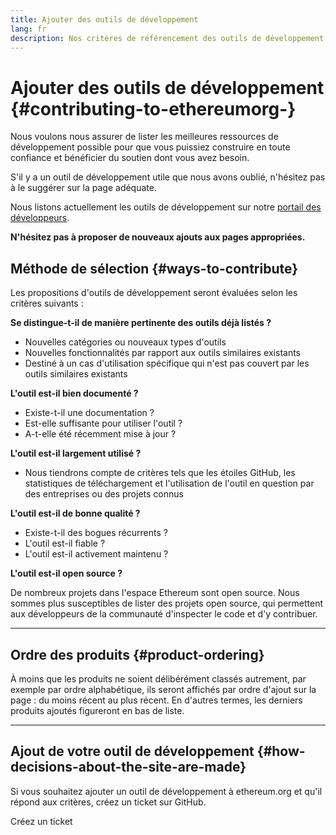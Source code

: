 ```yaml
---
title: Ajouter des outils de développement
lang: fr
description: Nos critères de référencement des outils de développement sur ethereum.org
---
```


# Ajouter des outils de développement \{#contributing-to-ethereumorg-}

Nous voulons nous assurer de lister les meilleures ressources de développement possible pour que vous puissiez construire en toute confiance et bénéficier du soutien dont vous avez besoin.

S'il y a un outil de développement utile que nous avons oublié, n'hésitez pas à le suggérer sur la page adéquate.

Nous listons actuellement les outils de développement sur notre [portail des développeurs](/developers/).

**N'hésitez pas à proposer de nouveaux ajouts aux pages appropriées.**

## Méthode de sélection \{#ways-to-contribute}

Les propositions d'outils de développement seront évaluées selon les critères suivants :

**Se distingue-t-il de manière pertinente des outils déjà listés ?**

- Nouvelles catégories ou nouveaux types d'outils
- Nouvelles fonctionnalités par rapport aux outils similaires existants
- Destiné à un cas d'utilisation spécifique qui n'est pas couvert par les outils similaires existants

**L'outil est-il bien documenté ?**

- Existe-t-il une documentation ?
- Est-elle suffisante pour utiliser l'outil ?
- A-t-elle été récemment mise à jour ?

**L'outil est-il largement utilisé ?**

- Nous tiendrons compte de critères tels que les étoiles GitHub, les statistiques de téléchargement et l'utilisation de l'outil en question par des entreprises ou des projets connus

**L'outil est-il de bonne qualité ?**

- Existe-t-il des bogues récurrents ?
- L'outil est-il fiable ?
- L'outil est-il activement maintenu ?

**L'outil est-il open source ?**

De nombreux projets dans l'espace Ethereum sont open source. Nous sommes plus susceptibles de lister des projets open source, qui permettent aux développeurs de la communauté d'inspecter le code et d'y contribuer.

---

## Ordre des produits \{#product-ordering}

À moins que les produits ne soient délibérément classés autrement, par exemple par ordre alphabétique, ils seront affichés par ordre d'ajout sur la page : du moins récent au plus récent. En d'autres termes, les derniers produits ajoutés figureront en bas de liste.

---

## Ajout de votre outil de développement \{#how-decisions-about-the-site-are-made}

Si vous souhaitez ajouter un outil de développement à ethereum.org et qu'il répond aux critères, créez un ticket sur GitHub.

<ButtonLink to="https://github.com/ethereum/ethereum-org-website/issues/new?assignees=&labels=feature+%3Asparkles%3A%2Ccontent+%3Afountain_pen%3A&template=suggest_dev_tool.yaml">
  Créez un ticket
</ButtonLink>

